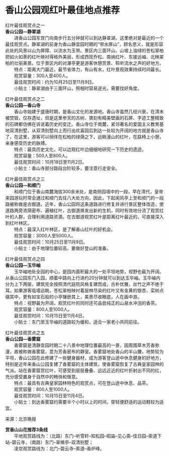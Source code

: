 # 香山公园观红叶最佳地点推荐  

红叶最佳观赏点之一  
**香山公园—静翠湖**  
&emsp;&emsp;进香山公园东宫门向南步行五分钟就可以到达静翠湖，这里绝对是最近的一个最佳观赏点。静翠湖的前身为香山静宜园时期的“带水屏山”，顾名思义，就是形容此处的风景以山为屏障、以流水为玉带。景区内三面环山，山坡上油绿的苍松翠柏把如火如荼的红叶映衬得格外美丽，形成西现乔松、南纳红叶、东接远岫、北映翠柏的壮丽美景。位于景区内的对瀑亭更是游客休憩赏景、聆听流水之声的好地方。  
&emsp;&emsp;特点：距离大门最近，最节省体力，有山有水，红叶景观效果持续时间最长。  
&emsp;&emsp;观赏容量：300人至400人。  
&emsp;&emsp;最佳观赏时间：约为10月25日至11月9日。  
&emsp;&emsp;小贴士：静翠湖由于三面环山，照相时容易逆光，需要找好角度。  

红叶最佳观赏点之二  
**香山公园—香山寺**  
&emsp;&emsp;香山寺始建于盛唐时期，是香山文化的发源地。香山寺虽然几经兴衰，在清末被焚毁，仅存遗址，但是这里参天的古树、镌刻有精美壁画的石屏、字迹工整精致的石碑都仿佛在诉说着历史的变迁。香山寺位于南麓，紧邻著名的爱国主义教育基地双清别墅，从双清别墅向上而行出欢喜园后到达一处较为开阔的地方就是香山寺了，在这里，游客可以徜徉在松柏的绿荫之下，远眺漫山的红叶，在路椅上小憩，亲身感受历史的脉搏。  
&emsp;&emsp;特点：最具历史文化，可以边观红叶边细细地研究一下历史的遗迹。  
&emsp;&emsp;观赏容量：500人至800人。  
&emsp;&emsp;最佳观赏时间：10月18日至11月2日。  
&emsp;&emsp;小贴士：香山寺部分路段台阶较多，要注意行走安全。  

红叶最佳观赏点之三  
**香山公园—和顺门**  
&emsp;&emsp;和顺门位于香山南麓海拔300余米处，是南侧园墙中的一段，早在清代，皇帝来园游玩时常会通过和顺门去往八大处方向，因此，下起阆风亭上至和顺门的一段路被称做是古御道。近年，香山公园将这条道路进行修复并进行景区整体改造，使道路两旁浓荫密布、遍植红叶，古御道焕发出新的生机，同时有效地分流了观赏红叶的人群，合理利用道路资源。在古御道观赏红叶是距离红叶最近的，可直接深入到红叶林区。  
&emsp;&emsp;特点：最深入红叶林区，是了解香山红叶的好机会。  
&emsp;&emsp;观赏容量：3000人至5000人。  
&emsp;&emsp;最佳观赏时间：10月25日至11月9日。  
&emsp;&emsp;小贴士：由于地理位置较高，要做好登山的准备。  

红叶最佳观赏点之四  
**香山公园—玉华岫**  
&emsp;&emsp;玉华岫地处全园的中心，是园内面积最大的一处平坦地势，视野也最为开阔。从香山公园东门入园，顺着中路向上行进约20分钟就可以到达玉华岫。玉华岫内分为上下两层，建筑完全按照清代庭院风格复建而成，古朴优雅，丝竹之声不绝于耳。如果游客临墙远眺，苍松翠柏映衬着层林尽染的红叶又有金黄的银杏、栾树点缀其中，更有如宝石般的小亭镶嵌其上，美景尽收眼底，人在画中游。  
&emsp;&emsp;特点：视野最为开阔，观赏红叶的同时还可品尝纯正的山泉水冲泡的香茶。  
&emsp;&emsp;观赏容量：800人至1000人。  
&emsp;&emsp;最佳观赏时间：10月15日至11月4日。  
&emsp;&emsp;小贴士：东门至玉华岫的道路较为缓和，适合一家老小共同前往。  

红叶最佳观赏点之五  
**香山公园—香雾窟**  
&emsp;&emsp;香雾窟是清静宜园时期二十八景中地理位置最高的一景，因周围草木芳香弥漫，故被称做香雾窟，意为芳香密布的静室。香雾窟地处香山的半山腰，地势较为平坦，香山公园在此修建了一些健身器材，成为游客登山途中休息健身的好地方，特别是近年来香山公园复建了香雾窟的主体建筑，使香雾窟恢复了古典皇家园林的气派。站在香雾窟赏红叶，可感受到层层叠叠、远远近近的红叶折射出不同的红，充分感受置身于自然中的畅快和惬意。  
&emsp;&emsp;特点：最具有古典皇家园林特色的观赏点，可在登山途中休息、品茶。  
&emsp;&emsp;观赏容量：800人至1000人。  
&emsp;&emsp;最佳观赏时间：10月15日至11月4日。  
&emsp;&emsp;小贴士：到达香雾窟约需要半个小时以上的时间，穿轻便舒适的运动鞋较为适宜。  

来源：北京晚报  

**赏香山山花推荐3条线**  
&emsp;&emsp;平地观赏路线为：（北路）东门–听雪轩–知松园–昭庙–见心斋–佳日园–索道下站–碧云寺，（南路）东门–翠微亭–双清别墅；  
&emsp;&emsp;凌空观赏路线为：北门–碧云寺–索道–香炉峰。  
